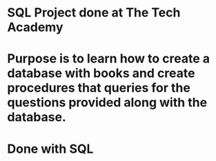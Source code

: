 # SQL Project done at The Tech Academy
# Purpose is to learn how to create a database with books and create procedures that queries for the questions provided along with the database.
# Done with SQL
